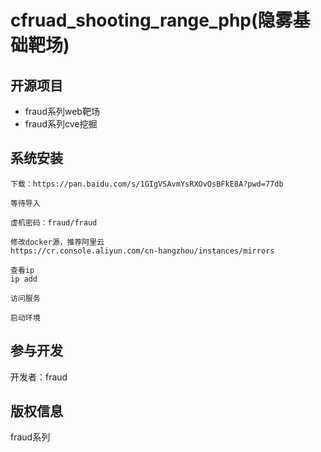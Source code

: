cfruad_shooting_range_php(隐雾基础靶场)
===============

## 开源项目

* fraud系列web靶场
* fraud系列cve挖掘

## 系统安装
~~~
下载：https://pan.baidu.com/s/1GIgVSAvmYsRXOvOsBFkE8A?pwd=77db 
~~~

~~~
等待导入
~~~

~~~
虚机密码：fraud/fraud
~~~

~~~
修改docker源，推荐阿里云
https://cr.console.aliyun.com/cn-hangzhou/instances/mirrors
~~~

~~~
查看ip
ip add
~~~
~~~
访问服务
~~~
~~~
启动环境
~~~
## 参与开发

开发者：fraud

## 版权信息

fraud系列
